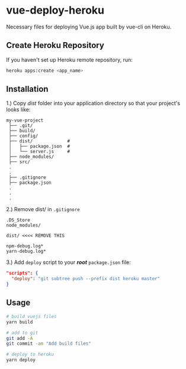 # vue-deploy-heroku
Necessary files for deploying Vue.js app built by vue-cli on Heroku.
## Create Heroku Repository
If you haven't set up Heroku remote repository, run:
```bash
heroku apps:create <app_name>
```
## Installation
1.) Copy *dist* folder into your application directory so that your project's looks like:
```
my-vue-project
 ├── .git/
 ├── build/
 ├── config/
 ├── dist/             #
 │   ├── package.json  #
 │   └── server.js     #
 ├── node_modules/
 ├── src/
 .
 .
 ├── .gitignore
 ├── package.json
 .
 .
 .
```

2.) Remove dist/ in `.gitignore`
```
.DS_Store
node_modules/

dist/ <<<< REMOVE THIS

npm-debug.log*
yarn-debug.log*
```

3.) Add `deploy` script to your ***root*** `package.json` file:
```json
"scripts": {
  "deploy": "git subtree push --prefix dist heroku master"
}
```
## Usage
```bash
# build vuejs files
yarn build

# add to git
git add -A
git commit -am "Add build files"

# deploy to heroku
yarn deploy
```
